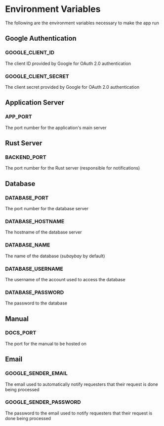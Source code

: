 # Environment Variables
The following are the environment variables necessary to make the app run

## Google Authentication
### GOOGLE_CLIENT_ID
The client ID provided by Google for OAuth 2.0 authentication

### GOOGLE_CLIENT_SECRET
The client secret provided by Google for OAuth 2.0 authentication

## Application Server
### APP_PORT
The port number for the application's main server

## Rust Server
### BACKEND_PORT
The port number for the Rust server (responsible for notifications)

## Database
### DATABASE_PORT
The port number for the database server

### DATABASE_HOSTNAME
The hostname of the database server

### DATABASE_NAME
The name of the database (_subaybay_ by default)

### DATABASE_USERNAME
The username of the account used to access the database

### DATABASE_PASSWORD
The password to the database

## Manual
### DOCS_PORT
The port for the manual to be hosted on

## Email
### GOOGLE_SENDER_EMAIL
The email used to automatically notify requesters that their request is done being processed
### GOOGLE_SENDER_PASSWORD
The password to the email used to notify requesters that their request is done being processed